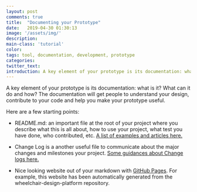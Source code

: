```yaml
---
layout: post
comments: true
title:  "Documenting your Prototype"
date:   2019-04-30 01:30:13
image: '/assets/img/'
description:
main-class: 'tutorial'
color:
tags: tool, documentation, development, prototype
categories:
twitter_text:
introduction: A key element of your prototype is its documentation: what is it? What can it do and how? The documentation will get people to understand your design, contribute to your code and help you make your prototype useful.
---
```


A key element of your prototype is its documentation: what is it? What can it do and how? The documentation will get people to understand your design, contribute to your code and help you make your prototype useful.

Here are a few starting points:

* README.md: an important file at the root of your project where you describe
what this is all about, how to use your project, what test you have done, who 
contributed, etc. <a href="https://github.com/matiassingers/awesome-readme">
A list of examples and articles here.</a>


* Change Log is a another useful file to communicate about the major changes and
milestones your project. <a href="https://keepachangelog.com/en/1.0.0/" target="_blank">
Some guidances about Change logs here.</a>

* Nice looking website out of your markdown with 
<a href="https://pages.github.com/" target="_blank">GitHub Pages</a>.
For example, this website has been automatically generated from the
wheelchair-design-platform repository.
